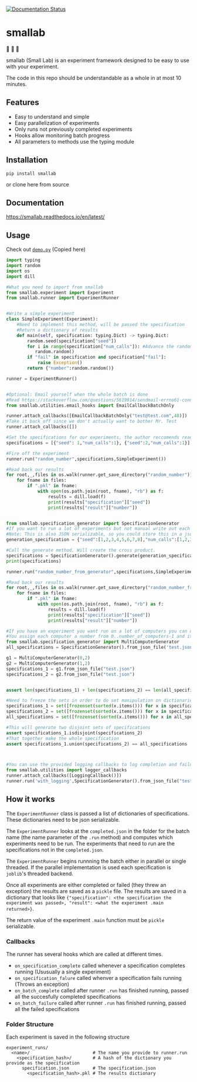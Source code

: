 [![Documentation Status](https://readthedocs.org/projects/smallab/badge/?version=latest)](https://smallab.readthedocs.io/en/latest/?badge=latest)

# smallab
:small_blue_diamond: :microscope: :small_blue_diamond:

smallab (Small Lab) is an experiment framework designed to be easy to use with your experiment. 

The code in this repo should be understandable as a whole in at most 10 minutes.

## Features

* Easy to understand and simple
* Easy parallelization of experiments
* Only runs not previously completed experiments
* Hooks allow monitoring batch progress
* All parameters to methods use the typing module

## Installation

`pip install smallab`

or clone here from source

## Documentation

https://smallab.readthedocs.io/en/latest/

## Usage
Check out
[`demo.py`](https://github.com/octopuscabbage/smallab/blob/master/demo.py) (Copied here)

```python
import typing
import random
import os
import dill

#What you need to import from smallab
from smallab.experiment import Experiment
from smallab.runner import ExperimentRunner


#Write a simple experiment
class SimpleExperiment(Experiment):
    #Need to implement this method, will be passed the specification
    #Return a dictionary of results
    def main(self, specification: typing.Dict) -> typing.Dict:
        random.seed(specification["seed"])
        for i in range(specification["num_calls"]): #Advance the random number generator some amount
           random.random()
        if "fail" in specification and specification["fail"]:
            raise Exception()
        return {"number":random.random()}

runner = ExperimentRunner()


#Optional: Email yourself when the whole batch is done
#Read https://stackoverflow.com/questions/5619914/sendmail-errno61-connection-refused about how to start an stmp serevr
from smallab.utilities.email_hooks import EmailCallbackBatchOnly

runner.attach_callbacks([EmailCallbackBatchOnly("test@test.com",40)])
#Take it back off since we don't actually want to bother Mr. Test
runner.attach_callbacks([])

#Set the specifications for our experiments, the author reccomends reading this from a json file!
specifications = [{"seed": 1,"num_calls":1}, {"seed":2,"num_calls":1}]

#Fire off the experiment
runner.run("random_number",specifications,SimpleExperiment())

#Read back our results
for root,_,files in os.walk(runner.get_save_directory("random_number")):
    for fname in files:
        if ".pkl" in fname:
            with open(os.path.join(root, fname), "rb") as f:
                results = dill.load(f)
                print(results["specification"]["seed"])
                print(results["result"]["number"])


from smallab.specification_generator import SpecificationGenerator
#If you want to run a lot of experiments but not manual write out each one, use the specification generator.
#Note: This is also JSON serializable, so you could store this in a json file
generation_specification = {"seed":[1,2,3,4,5,6,7,8],"num_calls":[1,2,3]}

#Call the generate method. Will create the cross product.
specifications = SpecificationGenerator().generate(generation_specification)
print(specifications)

runner.run("random_number_from_generator",specifications,SimpleExperiment(),continue_from_last_run=True)

#Read back our results
for root,_,files in os.walk(runner.get_save_directory("random_number_from_generator")):
    for fname in files:
        if ".pkl" in fname:
            with open(os.path.join(root, fname), "rb") as f:
                results = dill.load(f)
                print(results["specification"]["seed"])
                print(results["result"]["number"])

#If you have an experiment you want run on a lot of computers you can use the MultiComputerGenerator
#You assign each computer a number from 0..number_of_computers-1 and it gives each computer every number_of_computerth specification
from smallab.specification_generator import MultiComputerGenerator
all_specifications = SpecificationGenerator().from_json_file('test.json')

g1 = MultiComputerGenerator(0,2)
g2 = MultiComputerGenerator(1,2)
specifications_1 = g1.from_json_file("test.json")
specifications_2 = g2.from_json_file("test.json")


assert len(specifications_1) + len(specifications_2) == len(all_specifications)

#Need to freeze the sets in order to do set manipulation on dictionaries
specifications_1 = set([frozenset(sorted(x.items())) for x in specifications_1])
specifications_2 = set([frozenset(sorted(x.items())) for x in specifications_2])
all_specifications = set([frozenset(sorted(x.items())) for x in all_specifications])

#This will generate two disjoint sets of specifications
assert specifications_1.isdisjoint(specifications_2)
#That together make the whole specification
assert specifications_1.union(specifications_2) == all_specifications



#You can use the provided logging callbacks to log completion and failure of specific specifcations
from smallab.utilities import logger_callbacks
runner.attach_callbacks([LoggingCallback()])
runner.run('with_logging',SpecificationGenerator().from_json_file("test.json"),SimpleExperiment(),continue_from_last_run=True)
```

## How it works
The `ExperimentRunner` class is passed a list of dictionaries of specifications. 
These dictionaries need to be json serializable.

The `ExperimentRunner` looks at the `completed.json` in the folder for the batch name (the name parameter of the `.run` method) and computes which experiments need to be run. 
The experiments that need to run are the specifications not in the `completed.json`.

The `ExperimentRunner` begins runnning the batch either in parallel or single threaded. 
If the parallel implementation is used each specification is `joblib`'s threaded backend. 

Once all experiments are either completed or failed (they threw an exception) the results are saved as a `pickle` file. 
The results are saved in a dictionary that looks like `{"specification": <the specification the experiment was passed>, "result": <what the experiment .main returned>}`.

The return value of the experiment `.main` function must be `pickle` serializable. 

### Callbacks
The runner has several hooks which are called at different times. 

* `on_specification_complete` called whenever a specification completes running (Ususually a single experiment)
* `on_specification_falure` called whenver a specification fails running (Throws an exception)
* `on_batch_complete` called after runner `.run` has finished running, passed all the succesfully completed specifications
* `on_batch_failure` called after runner `.run` has finished running, passed all the failed specifications


### Folder Structure
Each experiment is saved in the following structure

```
experiment_runs/
  <name>/                        # The name you provide to runner.run
    <specification_hash>/        # A hash of the dictionary you provide as the specification
      specification.json         # The specification.json
        <specification_hash>.pkl # The results dictionary
```
